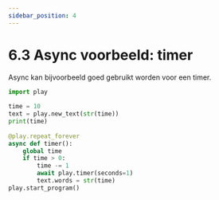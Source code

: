 ```yaml
---
sidebar_position: 4
---
```


# 6.3  Async voorbeeld: timer

Async kan bijvoorbeeld goed gebruikt worden voor een timer.

```python 
import play
 
time = 10
text = play.new_text(str(time))
print(time)
 
@play.repeat_forever
async def timer():
    global time
    if time > 0:
        time -= 1
        await play.timer(seconds=1)
        text.words = str(time)
play.start_program()
```